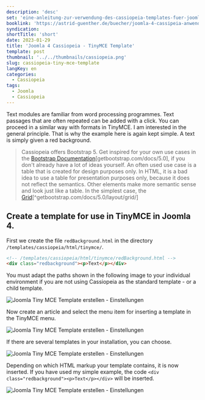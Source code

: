 ```yaml
---
description: 'desc'
set: 'eine-anleitung-zur-verwendung-des-cassiopeia-templates-fuer-joomla-4-themen'
booklink: 'https://astrid-guenther.de/buecher/joomla-4-cassipeia-anwenden'
syndication: 
shortTitle: 'short'
date: 2023-01-29
title: 'Joomla 4 Cassiopeia - TinyMCE Template'
template: post
thumbnail: '../../thumbnails/cassiopeia.png'
slug: cassiopeia-tiny-mce-template
langKey: en
categories:
  - Cassiopeia
tags:
  - Joomla
  - Cassiopeia
---
```












Text modules are familiar from word processing programmes. Text passages that are often repeated can be added with a click. You can proceed in a similar way with formats in TinyMCE. I am interested in the general principle. That is why the example here is again kept simple. A text is simply given a red background. 

> Cassiopeia offers Bootstrap 5. Get inspired for your own use cases in the [Bootstrap Documentation](https://getbootstrap.com/docs/5.0/getting-started/introduction/)[getbootstrap.com/docs/5.0], if you don't already have a lot of ideas yourself. An often used use case is a table that is created for design purposes only. In HTML, it is a bad idea to use a table for presentation purposes only, because it does not reflect the semantics. Other elements make more semantic sense and look just like a table. In the simplest case, the [Grid](https://getbootstrap.com/docs/5.0/layout/grid/)[^getbootstrap.com/docs/5.0/layout/grid/]<!-- \index{Tiny!Tempalte erstellen} --><!-- \index{Editor Tiny MCE!Tempalte erstellen} -->

## Create a template for use in TinyMCE in Joomla 4.

First we create the file `redBackground.html` in the directory `/templates/cassiopeia/html/tinymce/`.

```html
<!-- /templates/cassiopeia/html/tinymce/redBackground.html -->
<div class="redbackground"><p>Text</p></div> 

```

You must adapt the paths shown in the following image to your individual environment if you are not using Cassiopeia as the standard template - or a child template.  

![Joomla Tiny MCE Template erstellen - Einstellungen](/images/tiny1.png)

Now create an article and select the menu item for inserting a template in the TinyMCE menu.

![Joomla Tiny MCE Template erstellen - Einstellungen](/images/tiny2.png)

If there are several templates in your installation, you can choose.

![Joomla Tiny MCE Template erstellen - Einstellungen](/images/tiny3.png)

Depending on which HTML markup your template contains, it is now inserted. If you have used my simple example, the code `<div class="redbackground"><p>Text</p></div>` will be inserted.

![Joomla Tiny MCE Template erstellen - Einstellungen](/images/tiny4.png)
